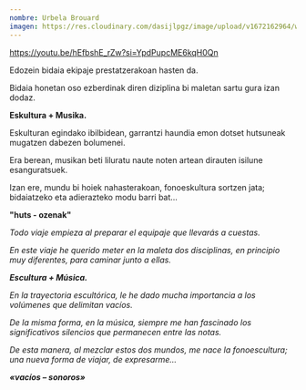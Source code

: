 ```yaml
---
nombre: Urbela Brouard
imagen: https://res.cloudinary.com/dasijlpgz/image/upload/v1672162964/web/contacto.jpg
---
```

https://youtu.be/hEfbshE_rZw?si=YpdPupcME6kqH0Qn

Edozein bidaia ekipaje prestatzerakoan hasten da.

Bidaia honetan oso ezberdinak diren diziplina bi maletan sartu gura izan dodaz.

**Eskultura + Musika.**

Eskulturan egindako ibilbidean, garrantzi haundia emon dotset hutsuneak mugatzen dabezen bolumenei.

Era berean, musikan beti liluratu naute noten artean dirauten isilune esanguratsuek.

Izan ere, mundu bi hoiek nahasterakoan, fonoeskultura sortzen jata; bidaiatzeko eta adierazteko modu barri bat...

**"huts - ozenak"**

*Todo viaje empieza al preparar el equipaje que llevarás a cuestas.*

*En este viaje he querido meter en la maleta dos disciplinas, en principio muy diferentes, para caminar junto a ellas.*

***Escultura + Música.***

*En la trayectoria escultórica, le he dado mucha importancia a los volúmenes que delimitan vacíos.*

*De la misma forma, en la música, siempre me han fascinado los significativos silencios que permanecen entre las notas.*

*De esta manera, al mezclar estos dos mundos, me nace la fonoescultura; una nueva forma de viajar, de expresarme…*

***«vacíos – sonoros»***
